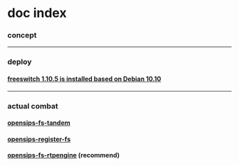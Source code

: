 # doc index

### concept

---

### deploy

#### [freeswitch 1.10.5 is installed based on Debian 10.10](softswitch/freeswitch/freeswitch-install-debian.md)

---

### actual combat

#### [opensips-fs-tandem](doc/DeploymentPlan1.md)

#### [opensips-register-fs](doc/DeploymentPlan3.md)

#### [opensips-fs-rtpengine](doc/DeploymentPlan4.md) (recommend)